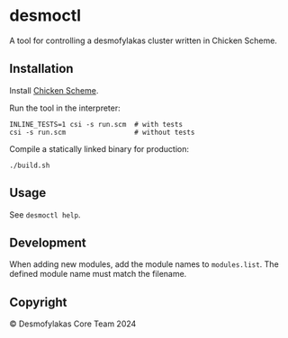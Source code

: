 # desmoctl

A tool for controlling a desmofylakas cluster written in Chicken Scheme.

## Installation

Install [Chicken Scheme](https://wiki.call-cc.org/platforms).

Run the tool in the interpreter:

    INLINE_TESTS=1 csi -s run.scm  # with tests
    csi -s run.scm                 # without tests

Compile a statically linked binary for production:

    ./build.sh

## Usage

See `desmoctl help`.

## Development

When adding new modules, add the module names to `modules.list`. The defined module name must match the filename.

## Copyright

© Desmofylakas Core Team 2024